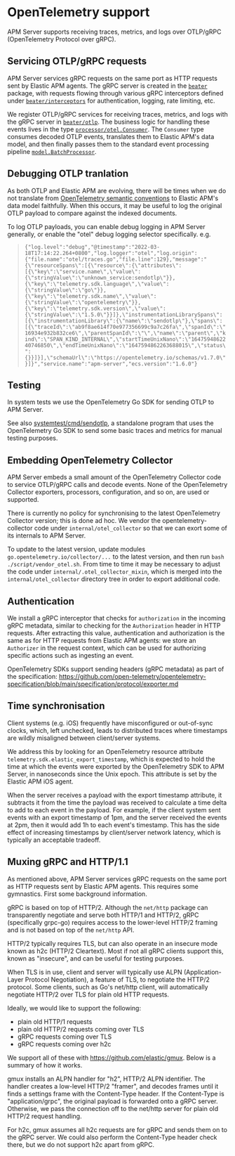# OpenTelemetry support

APM Server supports receiving traces, metrics, and logs over OTLP/gRPC (OpenTelemetry Protocol over gRPC).

## Servicing OTLP/gRPC requests

APM Server services gRPC requests on the same port as HTTP requests sent by Elastic APM agents. The gRPC
server is created in the [`beater`](../beater) package, with requests flowing through various gRPC interceptors
defined under [`beater/interceptors`](../beater/interceptors) for authentication, logging, rate limiting, etc.

We register OTLP/gRPC services for receiving traces, metrics, and logs with the gRPC server in
[`beater/otlp`](../beater/otlp). The business logic for handling these events lives in the type
[`processor/otel.Consumer`](../processor/otel/traces.go). The `Consumer` type consumes decoded OTLP events,
translates them to Elastic APM's data model, and then finally passes them to the standard event processing
pipeline [`model.BatchProcessor`](../model/batch.go).

## Debugging OTLP tranlation

As both OTLP and Elastic APM are evolving, there will be times when we do not translate from
[OpenTelemetry semantic conventions](https://github.com/open-telemetry/opentelemetry-specification/blob/main/specification/trace/semantic_conventions/README.md)
to Elastic APM's data model faithfully. When this occurs, it may be useful to log the original OTLP payload
to compare against the indexed documents.

To log OTLP payloads, you can enable debug logging in APM Server generally, or enable the "otel" debug logging
selector specifically. e.g.

> `{"log.level":"debug","@timestamp":"2022-03-18T17:14:22.264+0800","log.logger":"otel","log.origin":{"file.name":"otel/traces.go","file.line":129},"message":"{\"resourceSpans\":[{\"resource\":{\"attributes\":[{\"key\":\"service.name\",\"value\":{\"stringValue\":\"unknown_service:sendotlp\"}},{\"key\":\"telemetry.sdk.language\",\"value\":{\"stringValue\":\"go\"}},{\"key\":\"telemetry.sdk.name\",\"value\":{\"stringValue\":\"opentelemetry\"}},{\"key\":\"telemetry.sdk.version\",\"value\":{\"stringValue\":\"1.5.0\"}}]},\"instrumentationLibrarySpans\":[{\"instrumentationLibrary\":{\"name\":\"sendotlp\"},\"spans\":[{\"traceId\":\"ab9f8ae614f70e977356699c9a7c26fa\",\"spanId\":\"16934e932b832ce6\",\"parentSpanId\":\"\",\"name\":\"parent\",\"kind\":\"SPAN_KIND_INTERNAL\",\"startTimeUnixNano\":\"1647594862240746850\",\"endTimeUnixNano\":\"1647594862263688015\",\"status\":{}}]}],\"schemaUrl\":\"https://opentelemetry.io/schemas/v1.7.0\"}]}","service.name":"apm-server","ecs.version":"1.6.0"}`

## Testing

In system tests we use the OpenTelemetry Go SDK for sending OTLP to APM Server.

See also [systemtest/cmd/sendotlp](../systemtest/cmd/sendotlp), a standalone program that uses the
OpenTelemetry Go SDK to send some basic traces and metrics for manual testing purposes.

## Embedding OpenTelemetry Collector

APM Server embeds a small amount of the OpenTelemetry Collector code to service OTLP/gRPC calls and decode events.
None of the OpenTelemetry Collector exporters, processors, configuration, and so on, are used or supported.

There is currently no policy for synchronising to the latest OpenTelemetry Collector version; this is done ad hoc.
We vendor the opentelemetry-collector code under `internal/otel_collector` so that we can exort some of its internals
to APM Server.

To update to the latest version, update modules `go.opentelemetry.io/collector/...` to the latest version, and
then run `bash ./script/vendor_otel.sh`. From time to time it may be necessary to adjust the code under
`internal/.otel_collector_mixin`, which is merged into the `internal/otel_collector` directory tree in order to
export additional code.

## Authentication

We install a gRPC interceptor that checks for `authorization` in the incoming gRPC metadata, similar to
checking for the `Authorization` header in HTTP requests. After extracting this value, authentication and
authorization is the same as for HTTP requests from Elastic APM agents: we store an `Authorizer` in the request
context, which can be used for authorizing specific actions such as ingesting an event.

OpenTelemetry SDKs support sending headers (gRPC metadata) as part of the specification:
https://github.com/open-telemetry/opentelemetry-specification/blob/main/specification/protocol/exporter.md

## Time synchronisation

Client systems (e.g. iOS) frequently have misconfigured or out-of-sync clocks, which, left unchecked, leads to
distributed traces where timestamps are wildly misaligned between client/server systems.

We address this by looking for an OpenTelemetry resource attribute `telemetry.sdk.elastic_export_timestamp`,
which is expected to hold the time at which the events were exported by the OpenTelemetry SDK to APM Server,
in nanoseconds since the Unix epoch. This attribute is set by the Elastic APM iOS agent.

When the server receives a payload with the export timestamp attribute, it subtracts it from the time the payload
was received to calculate a time delta to add to each event in the payload. For example, if the client system
sent events with an export timestamp of 1pm, and the server received the events at 2pm, then it would add 1h to
each event's timestamp. This has the side effect of increasing timestamps by client/server network latency,
which is typically an acceptable tradeoff.

## Muxing gRPC and HTTP/1.1

As mentioned above, APM Server services gRPC requests on the same port as HTTP requests sent by Elastic APM agents.
This requires some gymnastics. First some background information.

gRPC is based on top of HTTP/2. Although the `net/http` package can transparently negotiate and serve both HTTP/1
and HTTP/2, gRPC (specifically grpc-go) requires access to the lower-level HTTP/2 framing and is not based on top
of the `net/http` API.

HTTP/2 typically requires TLS, but can also operate in an insecure mode known as h2c (HTTP/2 Cleartext). Most if
not all gRPC clients support this, known as "insecure", and can be useful for testing purposes.

When TLS is in use, client and server will typically use ALPN (Application-Layer Protocol Negotiation), a feature
of TLS, to negotiate the HTTP/2 protocol. Some clients, such as Go's net/http client, will automatically negotiate
HTTP/2 over TLS for plain old HTTP requests.

Ideally, we would like to support the following:
 - plain old HTTP/1 requests
 - plain old HTTP/2 requests coming over TLS
 - gRPC requests coming over TLS
 - gRPC requests coming over h2c

We support all of these with https://github.com/elastic/gmux. Below is a summary of how it works.

gmux installs an ALPN handler for "h2", HTTP/2 ALPN identifier. The handler creates a low-level HTTP/2
"framer", and decodes frames until it finds a settings frame with the Content-Type header. If the Content-Type
is "application/grpc", the original payload is forwarded onto a gRPC server. Otherwise, we pass the connection
off to the net/http server for plain old HTTP/2 request handling.

For h2c, gmux assumes all h2c requests are for gRPC and sends them on to the gRPC server. We could also perform
the Content-Type header check there, but we do not support h2c apart from gRPC.
